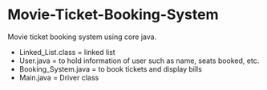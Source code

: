 # Movie-Ticket-Booking-System
Movie ticket booking system using core java.

- Linked_List.class = linked list
- User.java = to hold information of user such as name, seats booked, etc.
- Booking_System.java = to book tickets and display bills
- Main.java = Driver class
